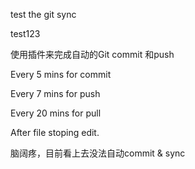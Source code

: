 test the git sync

test123

使用插件来完成自动的Git commit 和push

Every 5 mins for commit

Every 7 mins for push

Every 20 mins for pull

After file stoping edit.

脑阔疼，目前看上去没法自动commit & sync

